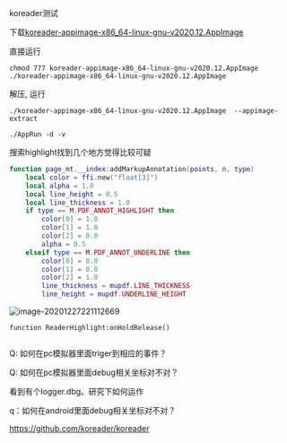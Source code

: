koreader测试

下载[koreader-appimage-x86_64-linux-gnu-v2020.12.AppImage](https://github.com/koreader/koreader/releases/download/v2020.12/koreader-appimage-x86_64-linux-gnu-v2020.12.AppImage)

直接运行

```
chmod 777 koreader-appimage-x86_64-linux-gnu-v2020.12.AppImage
./koreader-appimage-x86_64-linux-gnu-v2020.12.AppImage
```

解压, 运行

```
./koreader-appimage-x86_64-linux-gnu-v2020.12.AppImage  --appimage-extract

./AppRun -d -v

```

搜索highlight找到几个地方觉得比较可疑

```lua
function page_mt.__index:addMarkupAnnotation(points, n, type)
    local color = ffi.new("float[3]")
    local alpha = 1.0
    local line_height = 0.5
    local line_thickness = 1.0
    if type == M.PDF_ANNOT_HIGHLIGHT then
        color[0] = 1.0
        color[1] = 1.0
        color[2] = 0.0
        alpha = 0.5
    elseif type == M.PDF_ANNOT_UNDERLINE then
        color[0] = 0.0
        color[1] = 0.0
        color[2] = 1.0
        line_thickness = mupdf.LINE_THICKNESS
        line_height = mupdf.UNDERLINE_HEIGHT
```



![image-20201227221112669](koreader%E6%B5%8B%E8%AF%95.assets/image-20201227221112669.png)



```
function ReaderHighlight:onHoldRelease()
	
```



Q: 如何在pc模拟器里面triger到相应的事件？

Q: 如何在pc模拟器里面debug相关坐标对不对？

看到有个logger.dbg。研究下如何运作

q：如何在android里面debug相关坐标对不对？



https://github.com/koreader/koreader

